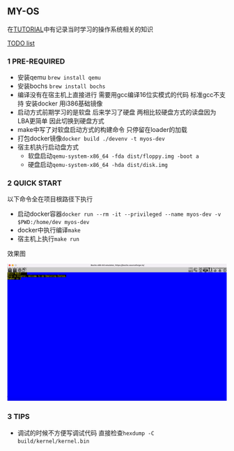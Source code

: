 ## MY-OS

在[TUTORIAL](https://github.com/Bannirui/tutorial.git)中有记录当时学习的操作系统相关的知识

[TODO list](./TODO.md)

### 1 PRE-REQUIRED

- 安装qemu `brew install qemu`
- 安装bochs `brew install bochs`
- 编译没有在宿主机上直接进行 需要用gcc编译16位实模式的代码 标准gcc不支持 安装docker 用i386基础镜像
- 启动方式前期学习的是软盘 后来学习了硬盘 两相比较硬盘方式的读盘因为LBA更简单 因此切换到硬盘方式
- make中写了对软盘启动方式的构建命令 只停留在loader的加载
- 打包docker镜像`docker build ./devenv -t myos-dev`
- 宿主机执行启动盘方式
  - 软盘启动`qemu-system-x86_64 -fda dist/floppy.img -boot a`
  - 硬盘启动`qemu-system-x86_64 -hda dist/disk.img`

### 2 QUICK START

以下命令全在项目根路径下执行

- 启动docker容器`docker run --rm -it --privileged --name myos-dev -v $PWD:/home/dev myos-dev`
- docker中执行编译`make`
- 宿主机上执行`make run`

效果图

![](./docs/image/1758536529.png)


### 3 TIPS

- 调试的时候不方便写调试代码 直接检查`hexdump -C build/kernel/kernel.bin`